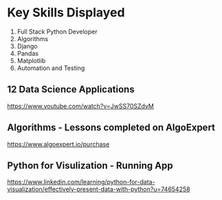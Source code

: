 # Key Skills Displayed
1) Full Stack Python Developer
2) Algorithms
3) Django
4) Pandas
5) Matplotlib
6) Automation and Testing

## 12 Data Science Applications
https://www.youtube.com/watch?v=JwSS70SZdyM

## Algorithms - Lessons completed on AlgoExpert
https://www.algoexpert.io/purchase

## Python for Visulization - Running App
https://www.linkedin.com/learning/python-for-data-visualization/effectively-present-data-with-python?u=74654258

